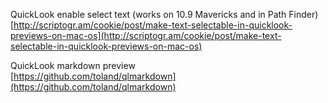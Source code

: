 QuickLook enable select text (works on 10.9 Mavericks and in Path Finder)  
[http://scriptogr.am/cookie/post/make-text-selectable-in-quicklook-previews-on-mac-os](http://scriptogr.am/cookie/post/make-text-selectable-in-quicklook-previews-on-mac-os)

QuickLook markdown preview  
[https://github.com/toland/qlmarkdown](https://github.com/toland/qlmarkdown)